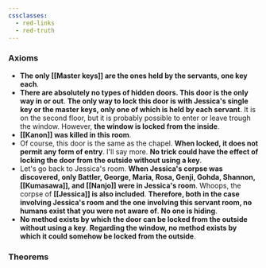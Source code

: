 ```yaml
---
cssclasses:
  - red-links
  - red-truth
---
```


### Axioms
- __The only [[Master keys]] are the ones held by the servants, one key each__.
- __There are absolutely no types of hidden doors. This door is the only way in or out__. __The only way to lock this door is with Jessica's single key or the master keys, only one of which is held by each servant__. It is on the second floor, but it is probably possible to enter or leave trough the window. However, __the window is locked from the inside__.
- __[[Kanon]] was killed in this room__.
- Of course, this door is the same as the chapel. __When locked, it does not permit any form of entry__. I'll say more. __No trick could have the effect of locking the door from the outside without using a key__.
- Let's go back to Jessica's room. __When Jessica's corpse was discovered, only Battler, George, Maria, Rosa, Genji, Gohda, Shannon, [[Kumasawa]], and [[Nanjo]] were in Jessica's room__. Whoops, the corpse of __[[Jessica]] is also included__. __Therefore, both in the case involving Jessica's room and the one involving this servant room, no humans exist that you were not aware of__. __No one is hiding__.
- __No method exists by which the door can be locked from the outside without using a key__. __Regarding the window, no method exists by which it could somehow be locked from the outside__.

### Theorems

